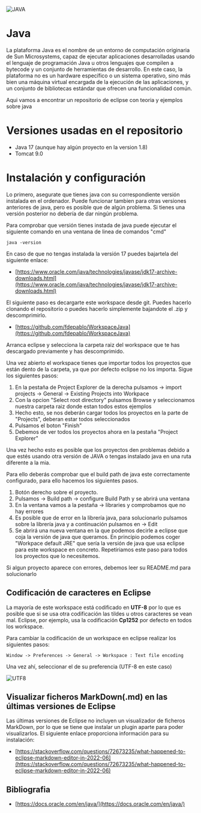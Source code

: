 ![JAVA](img/java.jpg "JAVA")

# Java
La plataforma Java es el nombre de un entorno de computación originaria de Sun Microsystems, capaz de ejecutar aplicaciones desarrolladas usando el lenguaje de programación Java u otros lenguajes que compilen a bytecode y un conjunto de herramientas de desarrollo. En este caso, la plataforma no es un hardware específico o un sistema operativo, sino más bien una máquina virtual encargada de la ejecución de las aplicaciones, y un conjunto de bibliotecas estándar que ofrecen una funcionalidad común.

Aqui vamos a encontrar un repositorio de eclipse con teoria y ejemplos sobre java

# Versiones usadas en el repositorio
- Java 17 (aunque hay algún proyecto en la version 1.8)
- Tomcat 9.0

# Instalación y configuración
Lo primero, asegurate que tienes java con su correspondiente versión instalada en el ordenador. Puede funcionar tambien para otras versiones anteriores de java, pero es posible que de algún problema. Si tienes una versión posterior no debería de dar ningún problema.

Para comprobar que versión tienes instada de java puede ejecutar el siguiente comando en una 
ventana de linea de comandos "cmd"

    java -version
	
En caso de que no tengas instalada la versión 17 puedes bajartela del siguiente enlace:

- [https://www.oracle.com/java/technologies/javase/jdk17-archive-downloads.html](https://www.oracle.com/java/technologies/javase/jdk17-archive-downloads.html)

El siguiente paso es decargarte este workspace desde git. Puedes hacerlo clonando el repositorio o puedes hacerlo simplemente bajandote el .zip y descomprimirlo.

- [https://github.com/fdepablo/WorkspaceJava](https://github.com/fdepablo/WorkspaceJava)

Arranca eclipse y selecciona la carpeta raiz del workspace que te has descargado
previamente y has descomprimido.

Una vez abierto el workspace tienes que importar todos los proyectos que están dento de la carpeta, ya que por defecto eclipse no los importa. Sigue los siguientes pasos:
1. En la pestaña de Project Explorer de la derecha pulsamos -> import projects -> General -> Existing Projects into Workpace
2. Con la opcion "Select root directory" pulsamos Browse y seleccionamos nuestra carpeta
raiz donde estan todos estos ejemplos
3. Hecho esto, se nos deberán cargar todos los proyectos en la parte de "Projects", deberan estar todos seleccionados
4. Pulsamos el boton "Finish"
5. Debemos de ver todos los proyectos ahora en la pestaña "Project Explorer"

Una vez hecho esto es posible que los proyectos den problemas debido a que estés usando otra versión de JAVA o tengas instalado java en una ruta diferente a la mia.

Para ello deberás comprobar que el build path de java este correctamente configurado, para
ello hacemos los siguientes pasos.

1. Botón derecho sobre el proyecto.
2. Pulsamos -> Build path -> configure Build Path y se abrirá una ventana
3. En la ventana vamos a la pestaña -> libraries y comprobamos que no hay errores
4. Es posible que de error en la librería java, para solucionarlo pulsamos sobre la librería java y a continuación pulsamos en -> Edit
5. Se abrirá una nueva ventana en la que podemos decirle a eclipse que coja la versión de java que queramos. En principio podemos coger "Workpace default JRE" que sería la versión de java que usa eclipse para este workspace en concreto. Repetiriamos este paso para todos los proyectos que lo necesitemos.

Si algun proyecto aparece con errores, debemos leer su README.md para solucionarlo

## Codificación de caracteres en Eclipse

La mayoría de este workspace está codificado en **UTF-8** por lo que es posible que si se usa otra codificación las tildes u otros caracteres se vean mal. Eclipse, por ejemplo, usa la codificación **Cp1252** por defecto en todos los workspace.

Para cambiar la codificación de un workspace en eclipse realizar los siguientes pasos:

	Window -> Preferences -> General -> Workspace : Text file encoding
	
Una vez ahí, seleccionar el de su preferencia (UTF-8 en este caso)
	
![UTF8](img/UTF8.png "UTF8")

## Visualizar ficheros MarkDown(.md) en las últimas versiones de Eclipse

Las últimas versiones de Eclipse no incluyen un visualizador de ficheros MarkDown, por lo que se tiene que instalar un plugin aparte para poder visualizarlos. El siguiente enlace proporciona información para su instalación:

- [https://stackoverflow.com/questions/72673235/what-happened-to-eclipse-markdown-editor-in-2022-06](https://stackoverflow.com/questions/72673235/what-happened-to-eclipse-markdown-editor-in-2022-06)

## Bibliografia

- [https://docs.oracle.com/en/java/](https://docs.oracle.com/en/java/)

